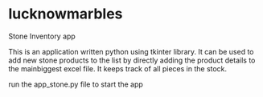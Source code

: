 # lucknowmarbles
Stone Inventory app

This is an application written python using tkinter library. It can be used to add new stone products to the list by directly adding the product details to the mainbiggest excel file. It keeps track of all pieces in the stock. 

run the app_stone.py file to start the app

